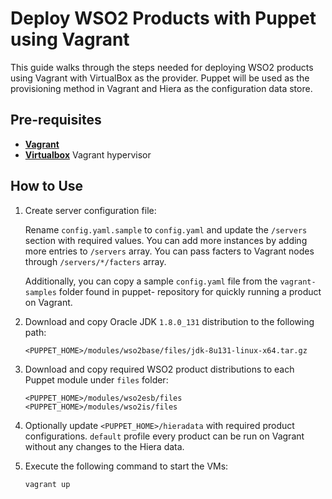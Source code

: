 # Deploy WSO2 Products with Puppet using Vagrant

This guide walks through the steps needed for deploying WSO2 products using Vagrant with VirtualBox as the provider.
Puppet will be used as the provisioning method in Vagrant and Hiera as the configuration data store.


## Pre-requisites

 * **[Vagrant](https://www.vagrantup.com)**
 * **[Virtualbox](https://www.virtualbox.org)** Vagrant hypervisor


## How to Use

1. Create server configuration file:

    Rename `config.yaml.sample` to `config.yaml` and update the `/servers` section with required values. You can add more instances by adding more entries to `/servers` array. You can pass facters to Vagrant nodes through `/servers/*/facters` array.

    Additionally, you can copy a sample `config.yaml` file from the `vagrant-samples` folder found in puppet-<product> repository for quickly running a product on Vagrant.

2. Download and copy Oracle JDK `1.8.0_131` distribution to the following path:

    ````
    <PUPPET_HOME>/modules/wso2base/files/jdk-8u131-linux-x64.tar.gz
    ````

3. Download and copy required WSO2 product distributions to each Puppet module under `files` folder:

    ````
    <PUPPET_HOME>/modules/wso2esb/files
    <PUPPET_HOME>/modules/wso2is/files
    ````

4. Optionally update `<PUPPET_HOME>/hieradata` with required product configurations. `default` profile every product can be run on Vagrant without any changes to the Hiera data.

5. Execute the following command to start the VMs:

    ````
    vagrant up
    ````

